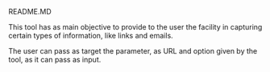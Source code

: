 README.MD

This tool has as main objective to provide to the user the facility in capturing certain types of information, like links and emails.


The user can pass as target the parameter, as URL and option given by the tool, as it can pass as input.
